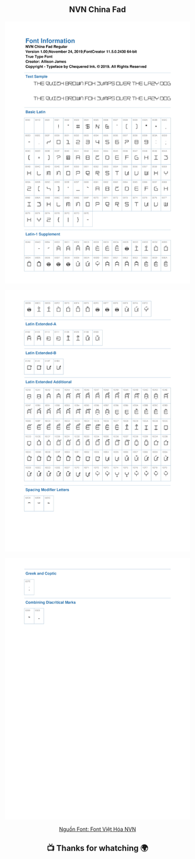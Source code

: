 ## <p align="center"> NVN China Fad</p>

<p align="center"> <img src="https://github.com/zukahai/HaiZuka/blob/master/Font/NVN-China-Fad/1.jpg" alt="font" /> </p>
<p align="center"> <img src="https://github.com/zukahai/HaiZuka/blob/master/Font/NVN-China-Fad/2.jpg" alt="font" /> </p>
<p align="center"> <img src="https://github.com/zukahai/HaiZuka/blob/master/Font/NVN-China-Fad/3.jpg" alt="font" /> </p>


[<p align="center"> Nguồn Font: Font Việt Hóa NVN </p>](https://www.facebook.com/NVNFONT)

## <p align="center">  :tv: Thanks for whatching :earth_africa: </p>
